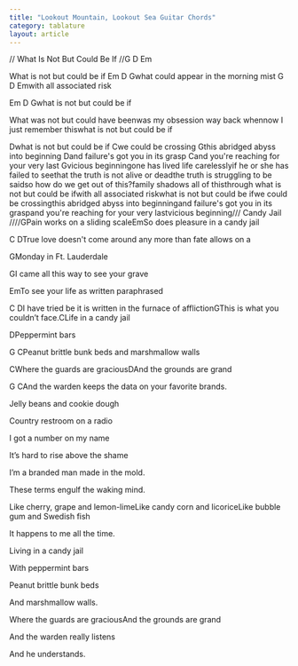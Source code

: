 ```yaml
---
title: "Lookout Mountain, Lookout Sea Guitar Chords"
category: tablature
layout: article
---
```


// What Is Not But Could Be If //G D Em

What is not but could be if Em  D Gwhat could appear in the morning mist G  D Emwith all associated risk

Em   D  Gwhat is not but could be if

What was not but could have beenwas my obsession way back whennow I just remember thiswhat is not but could be if

Dwhat is not but could be if Cwe could be crossing  Gthis abridged abyss into beginning Dand failure's got you in its grasp   Cand you're reaching for your very last Gvicious beginningone has lived life carelesslyif he or she has failed to seethat the truth is not alive or deadthe truth is struggling to be saidso how do we get out of this?family shadows all of thisthrough what is not but could be ifwith all associated riskwhat is not but could be ifwe could be crossingthis abridged abyss into beginningand failure's got you in its graspand you're reaching for your very lastvicious beginning/// Candy Jail ////GPain works on a sliding scaleEmSo does pleasure in a candy jail

C     DTrue love doesn't come around any more than fate allows on a

GMonday in Ft. Lauderdale

GI came all this way to see your grave

EmTo see your life as written paraphrased

C    DI have tried be it is written in the furnace of afflictionGThis is what you couldn’t face.CLife in a candy jail

DPeppermint bars

G  CPeanut brittle bunk beds and marshmallow walls

CWhere the guards are graciousDAnd the grounds are grand

G  CAnd the warden keeps the data on your favorite brands.

Jelly beans and cookie dough

Country restroom on a radio

I got a number on my name

It’s hard to rise above the shame

I’m a branded man made in the mold.

These terms engulf the waking mind.

Like cherry, grape and lemon-limeLike candy corn and licoriceLike bubble gum and Swedish fish

It happens to me all the time.

Living in a candy jail

With peppermint bars

Peanut brittle bunk beds

And marshmallow walls.

Where the guards are graciousAnd the grounds are grand

And the warden really listens

And he understands.
